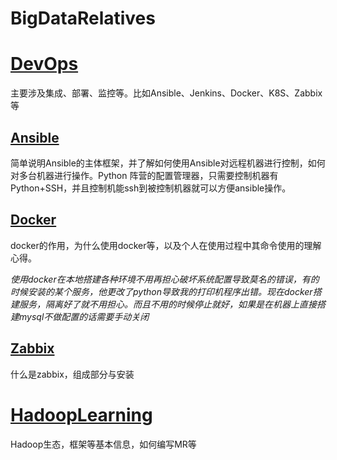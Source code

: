 # BigDataRelatives

# [DevOps](DevOps/README.md)

主要涉及集成、部署、监控等。比如Ansible、Jenkins、Docker、K8S、Zabbix等

## [Ansible](DevOps/Ansible/README.md)

简单说明Ansible的主体框架，并了解如何使用Ansible对远程机器进行控制，如何对多台机器进行操作。Python 阵营的配置管理器，只需要控制机器有Python+SSH，并且控制机能ssh到被控制机器就可以方便ansible操作。

## [Docker](DevOps/Docker/README.md)

docker的作用，为什么使用docker等，以及个人在使用过程中其命令使用的理解心得。

*使用docker在本地搭建各种环境不用再担心破坏系统配置导致莫名的错误，有的时候安装的某个服务，他更改了python导致我的打印机程序出错。现在docker搭建服务，隔离好了就不用担心。而且不用的时候停止就好，如果是在机器上直接搭建mysql不做配置的话需要手动关闭*

## [Zabbix](DevOps/Zabbix/README.md)

什么是zabbix，组成部分与安装

# [HadoopLearning](HadoopLearning/README.md)

Hadoop生态，框架等基本信息，如何编写MR等